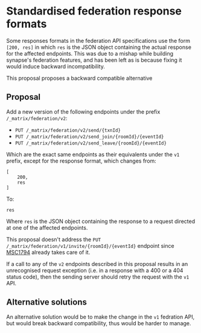 # Standardised federation response formats

Some responses formats in the federation API specifications use the form `[200,
res]` in which `res` is the JSON object containing the actual response for the
affected endpoints. This was due to a mishap while building synapse's federation
features, and has been left as is because fixing it would induce backward
incompatibility.

This proposal proposes a backward compatible alternative

## Proposal

Add a new version of the following endpoints under the prefix
`/_matrix/federation/v2`:

* `PUT /_matrix/federation/v2/send/{txnId}`
* `PUT /_matrix/federation/v2/send_join/{roomId}/{eventId}`
* `PUT /_matrix/federation/v2/send_leave/{roomId}/{eventId}`

Which are the exact same endpoints as their equivalents under the `v1` prefix,
except for the response format, which changes from:

```
[
    200,
    res
]
```

To:

```
res
```

Where `res` is the JSON object containing the response to a request directed at
one of the affected endpoints.

This proposal doesn't address the `PUT
/_matrix/federation/v1/invite/{roomId}/{eventId}` endpoint since
[MSC1794](https://github.com/matrix-org/matrix-doc/pull/1794) already takes care
of it.

If a call to any of the `v2` endpoints described in this proposal results in an
unrecognised request exception (i.e. in a response with a 400 or a 404 status
code), then the sending server should retry the request with the `v1` API.

## Alternative solutions

An alternative solution would be to make the change in the `v1` fedration API,
but would break backward compatibility, thus would be harder to manage.

